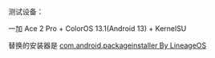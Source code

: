 测试设备：

一加 Ace 2 Pro + ColorOS 13.1(Android 13) + KernelSU

替换的安装器是 [com.android.packageinstaller By LineageOS](https://www.apkmirror.com/apk/lineageos/package-installer-2/package-installer-2-13-release/package-installer-13-3-android-apk-download/)
